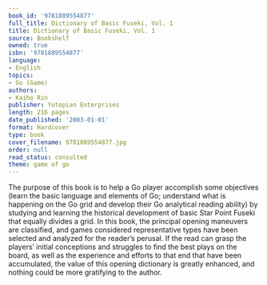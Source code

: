 ```yaml
---
book_id: '9781889554877'
full_title: Dictionary of Basic Fuseki, Vol. 1
title: Dictionary of Basic Fuseki, Vol. 1
source: Bookshelf
owned: true
isbn: '9781889554877'
language:
- English
topics:
- Go (Game)
authors:
- Kaiho Rin
publisher: Yutopian Enterprises
length: 216 pages
date_published: '2003-01-01'
format: Hardcover
type: book
cover_filename: 9781889554877.jpg
order: null
read_status: consulted
theme: game of go
---
```

The purpose of this book is to help a Go player accomplish some objectives (learn the basic language and elements of Go; understand what is happening on the Go grid and develop their Go analytical reading ability) by studying and learning the historical development of basic Star Point Fuseki that equally divides a grid. In this book, the principal opening maneuvers are classified, and games considered representative types have been selected and analyzed for the reader’s perusal. If the read can grasp the players’ initial conceptions and struggles to find the best plays on the board, as well as the experience and efforts to that end that have been accumulated, the value of this opening dictionary is greatly enhanced, and nothing could be more gratifying to the author.
